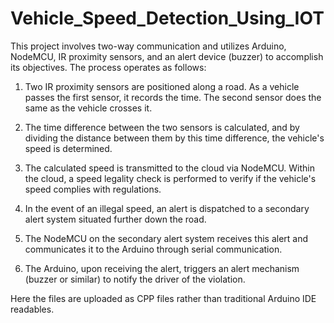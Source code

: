 # Vehicle_Speed_Detection_Using_IOT

This project involves two-way communication and utilizes Arduino, NodeMCU, IR proximity sensors, and an alert device (buzzer) to accomplish its objectives. The process operates as follows:

1. Two IR proximity sensors are positioned along a road. As a vehicle passes the first sensor, it records the time. The second sensor does the same as the vehicle crosses it.

2. The time difference between the two sensors is calculated, and by dividing the distance between them by this time difference, the vehicle's speed is determined.

3. The calculated speed is transmitted to the cloud via NodeMCU. Within the cloud, a speed legality check is performed to verify if the vehicle's speed complies with regulations.

4. In the event of an illegal speed, an alert is dispatched to a secondary alert system situated further down the road.

5. The NodeMCU on the secondary alert system receives this alert and communicates it to the Arduino through serial communication.

6. The Arduino, upon receiving the alert, triggers an alert mechanism (buzzer or similar) to notify the driver of the violation.

Here the files are uploaded as CPP files rather than traditional Arduino IDE readables.
